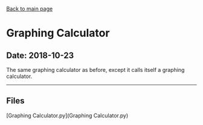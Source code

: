 [Back to main page](/)

# Graphing Calculator

## Date: 2018-10-23

The same graphing calculator as before, except it calls itself a graphing calculator.

-----

## Files

[Graphing Calculator.py](Graphing Calculator.py)